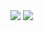 <img src="https://img.shields.io/badge/-A8B9CC?style=for-the-badge&logo=C&logoColor=white">
<img src="https://img.shields.io/badge/-00599C?style=for-the-badge&logo=C++&logoColor=white">
